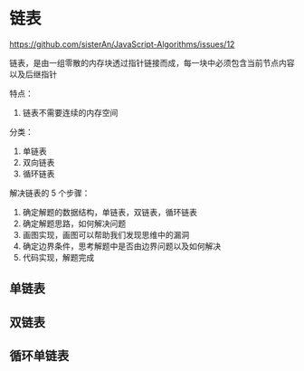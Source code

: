 # 链表

https://github.com/sisterAn/JavaScript-Algorithms/issues/12

链表，是由一组零散的内存块透过指针链接而成，每一块中必须包含当前节点内容以及后继指针

特点：

1. 链表不需要连续的内存空间

分类：

1. 单链表
2. 双向链表
3. 循环链表

解决链表的 5 个步骤：

1. 确定解题的数据结构，单链表，双链表，循环链表
2. 确定解题思路，如何解决问题
3. 画图实现，画图可以帮助我们发现思维中的漏洞
4. 确定边界条件，思考解题中是否由边界问题以及如何解决
5. 代码实现，解题完成

## 单链表

## 双链表

## 循环单链表
